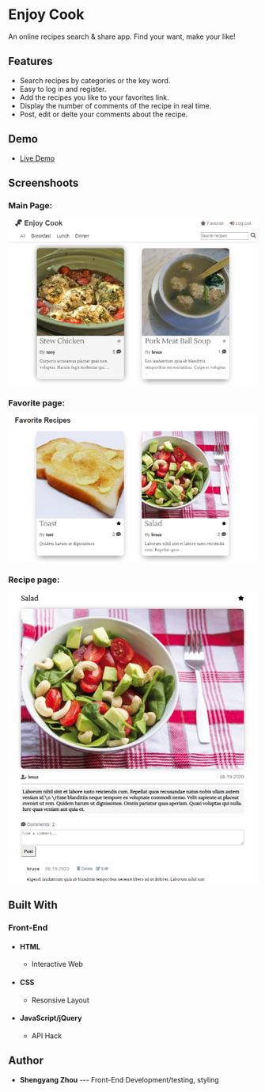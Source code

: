 # Enjoy Cook
An online recipes search & share app. Find your want, make your like!

## Features
* Search recipes by categories or the key word.
* Easy to log in and register.
* Add the recipes you like to your favorites link.
* Display the number of comments of the recipe in real time.
* Post, edit or delte your comments about the recipe.

## Demo
* [Live Demo](https://enjoy-cook-app.vercel.app/)

## Screenshoots
### Main Page:
![image](https://github.com/ysz951/enjoy-cook-app/blob/master/demo_images/main_page.png)

### Favorite page:
![image](https://github.com/ysz951/enjoy-cook-app/blob/master/demo_images/favorite_page.png)

### Recipe page:
![image](https://github.com/ysz951/enjoy-cook-app/blob/master/demo_images/recipe_page.png)

## Built With
### Front-End
* #### HTML
  * Interactive Web
* #### CSS
  * Resonsive Layout
* #### JavaScript/jQuery
  * API Hack

## Author
* **Shengyang Zhou** --- Front-End Development/testing, styling
